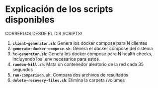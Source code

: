 # Explicación de los scripts disponibles
CORRERLOS DESDE EL DIR SCRIPTS!

1. **`client-generator.sh`**: Genera los docker compose para N clientes
2. **`generate-docker-compose.sh`**: Genera el docker compose del sistema
3. **`hc-generator.sh`**: Genera los docker compose para N health checks, incluyendo los .env necesarios para estos.
4. **`random-kill.sh`**: Mata un contenedor aleatorio de la red cada 35 segundos
5. **`run-comparison.sh`**: Compara dos archivos de resultados 
6. **`delete-recovery-files.sh`**: Elimina la carpeta /volumes